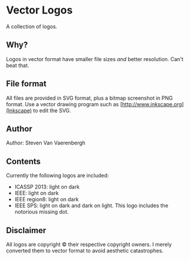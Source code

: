 Vector Logos
============
A collection of logos.

Why?
----
Logos in vector format have smaller file sizes *and* better resolution. Can't beat that.

File format
-----------
All files are provided in SVG format, plus a bitmap screenshot in PNG format. Use a vector drawing program such as [http://www.inkscape.org](Inkscape) to edit the SVG.

Author
------
Author: Steven Van Vaerenbergh

Contents
--------
Currently the following logos are included:
- ICASSP 2013: light on dark
- IEEE: light on dark
- IEEE region8: light on dark
- IEEE SPS: light on dark and dark on light. This logo includes the notorious missing dot.

Disclaimer
----------
All logos are copyright &copy; their respective copyright owners. I merely converted them to vector format to avoid aesthetic catastrophes.
